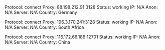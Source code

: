 Protocol: connect
Proxy: 88.198.212.91:3128
Status: working
IP: N/A
Anon: N/A
Server: N/A
Country: Germany

Protocol: connect
Proxy: 196.3.170.241:3128
Status: working
IP: N/A
Anon: N/A
Server: N/A
Country: South Africa

Protocol: connect
Proxy: 116.172.66.186:12701
Status: working
IP: N/A
Anon: N/A
Server: N/A
Country: China

